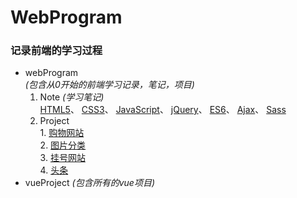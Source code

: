 # WebProgram
### 记录前端的学习过程
* webProgram  
    *(包含从0开始的前端学习记录，笔记，项目)*
    1. Note  *(学习笔记)*  
      [HTML5](/webProgram/Note/HTML.html/)、
      [CSS3](/webProgram/Note/CSS3.html/)、
      [JavaScript](/webProgram/Note/JavaScript.html/)、
      [jQuery](/webProgram/Note/jQuery.html/)、
      [ES6](/webProgram/Note/ES6.html/)、
      [Ajax](/webProgram/Note/Ajax.html/)、
      [Sass](/webProgram/Note/Sass/)
    2. Project  
      1. [购物网站](/webProgram/project/购物网站/)</br>	
      2. [图片分类](/webProgram/project/switchPic/)</br>
      3. [挂号网站](/webProgram/project/挂号网站/)</br>
      4. [头条](/webProgram/project/头条/)</br>
* vueProject
    *(包含所有的vue项目)*


